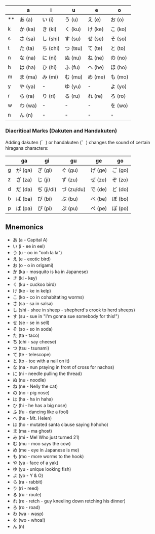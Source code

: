 |     | a  | i  | u  | e  | o  |
|-----|----|----|----|----|----|
| **  | あ (a) | い (i) | う (u) | え (e) | お (o) |
| k   | か (ka) | き (ki) | く (ku) | け (ke) | こ (ko) |
| s   | さ (sa) | し (shi) | す (su) | せ (se) | そ (so) |
| t   | た (ta) | ち (chi) | つ (tsu) | て (te) | と (to) |
| n   | な (na) | に (ni) | ぬ (nu) | ね (ne) | の (no) |
| h   | は (ha) | ひ (hi) | ふ (fu) | へ (he) | ほ (ho) |
| m   | ま (ma) | み (mi) | む (mu) | め (me) | も (mo) |
| y   | や (ya) | -    | ゆ (yu) | -    | よ (yo) |
| r   | ら (ra) | り (ri) | る (ru) | れ (re) | ろ (ro) |
| w   | わ (wa) | -    | -    | -    | を (wo) |
| n   | ん (n)  | -    | -    | -    | -    |

### Diacritical Marks (Dakuten and Handakuten)
Adding dakuten (゛) or handakuten (゜) changes the sound of certain hiragana characters:

|     | ga  | gi  | gu  | ge  | go  |
|-----|-----|-----|-----|-----|-----|
| g   | が (ga) | ぎ (gi) | ぐ (gu) | げ (ge) | ご (go) |
| z   | ざ (za) | じ (ji) | ず (zu) | ぜ (ze) | ぞ (zo) |
| d   | だ (da) | ぢ (ji/di) | づ (zu/du) | で (de) | ど (do) |
| b   | ば (ba) | び (bi) | ぶ (bu) | べ (be) | ぼ (bo) |
| p   | ぱ (pa) | ぴ (pi) | ぷ (pu) | ぺ (pe) | ぽ (po) |


## Mnemonics
- あ (a - Capital A)
- い (i - ee in eel)
- う (u - oo in "ooh la la")
- え (e - exotic bird)
- お (o - o in origami)
- か (ka - mosquito is ka in Japanese)
- き (ki - key)
- く (ku - cuckoo bird)
- け (ke - ke in kelp)
- こ (ko - co in cohabitating worms)
- さ (sa - sa in salsa)
- し (shi - shee in sheep - shepherd's crook to herd sheeps)
- す (su - sue in "I'm gonna sue somebody for this!")
- せ (se - se in sell)
- そ (so - so in soda)
- た (ta - taco)
- ち (chi - say cheese)
- つ (tsu - tsunami)
- て (te - telescope)
- と (to - toe with a nail on it)
- な (na - nun praying in front of cross for nachos)
- に (ni - needle pulling the thread)
- ぬ (nu - noodle)
- ね (ne - Nelly the cat)
- の (no - pig nose)
- は (ha - ha in haha)
- ひ (hi - he has a big nose)
- ふ (fu - dancing like a fool)
- へ (he - Mt. Helen)
- ほ (ho - mutated santa clause saying hohoho)
- ま (ma - ma ghost)
- み (mi - Me! Who just turned 21)
- む (mu - moo says the cow)
- め (me - eye in Japanese is me)
- も (mo - more worms to the hook)
- や (ya - face of a yak)
- ゆ (yu - unique looking fish)
- よ (yo - Y & O)
- ら (ra - rabbit)
- り (ri - reed)
- る (ru - route)
- れ (re - retch - guy kneeling down retching his dinner)
- ろ (ro - road)
- わ (wa - wasp)
- を (wo - whoa!)
- ん (n)
